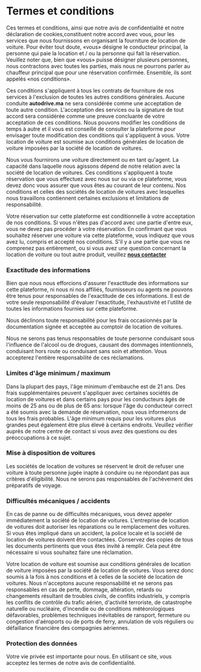 # Termes et conditions

Ces termes et conditions, ainsi que notre avis de confidentialité et notre déclaration de cookies,constituent notre accord avec vous, pour les services que nous fournissons en organisant la fourniture de location de voiture. Pour éviter tout doute, «vous» désigne le conducteur principal, la personne qui paie la location et / ou la personne qui fait la réservation. Veuillez noter que, bien que «vous» puisse désigner plusieurs personnes, nous contractons avec toutes les parties, mais nous ne pourrons parler au chauffeur principal que pour une réservation confirmée. Ensemble, ils sont appelés «nos conditions».

Ces conditions s'appliquent à tous les contrats de fourniture de nos services à l'exclusion de toutes les autres conditions générales. Aucune conduite **autodrive.ma** ne sera considérée comme une acceptation de toute autre condition. L'acceptation des services ou la signature de tout accord sera considérée comme une preuve concluante de votre acceptation de ces conditions. Nous pouvons modifier les conditions de temps à autre et il vous est conseillé de consulter la plateforme pour envisager toute modification des conditions qui s'appliquent à vous. Votre location de voiture est soumise aux conditions générales de location de voiture imposées par la société de location de voitures.

Nous vous fournirons une voiture directement ou en tant qu'agent. La capacité dans laquelle nous agissons dépend de notre relation avec la société de location de voitures. Ces conditions s'appliquent à toute réservation que vous effectuez avec nous sur ou via ce plateforme, vous devez donc vous assurer que vous êtes au courant de leur contenu. Nos conditions et celles des sociétés de location de voitures avec lesquelles nous travaillons contiennent certaines exclusions et limitations de responsabilité.

Votre réservation sur cette plateforme est conditionnelle à votre acceptation de nos conditions. Si vous n'êtes pas d'accord avec une partie d'entre eux, vous ne devez pas procéder à votre réservation. En confirmant que vous souhaitez réserver une voiture via cette plateforme, vous indiquez que vous avez lu, compris et accepté nos conditions. S'il y a une partie que vous ne comprenez pas entièrement, ou si vous avez une question concernant la location de voiture ou tout autre produit, veuillez **[nous contacter]('/#contact)**                            

### Exactitude des informations

Bien que nous nous efforcions d'assurer l'exactitude des informations sur cette plateforme, ni nous ni nos affiliés, fournisseurs ou agents ne pouvons être tenus pour responsables de l'exactitude de ces informations. Il est de votre seule responsabilité d'évaluer l'exactitude, l'exhaustivité et l'utilité de toutes les informations fournies sur cette plateforme.

Nous déclinons toute responsabilité pour les frais occasionnés par la documentation signée et acceptée au comptoir de location de voitures.

Nous ne serons pas tenus responsables de toute personne conduisant sous l'influence de l'alcool ou de drogues, causant des dommages intentionnels, conduisant hors route ou conduisant sans soin et attention. Vous accepterez l'entière responsabilité de ces réclamations.
 
### Limites d'âge minimum / maximum

Dans la plupart des pays, l'âge minimum d'embauche est de 21 ans. Des frais supplémentaires peuvent s'appliquer avec certaines sociétés de location de voitures et dans certains pays pour les conducteurs âgés de moins de 25 ans ou de plus de 65 ans: lorsque l'âge du conducteur correct a été soumis avec la demande de réservation, nous vous informerons de tous les frais probables. L'âge minimum requis pour les voitures plus grandes peut également être plus élevé à certains endroits. Veuillez vérifier auprès de notre centre de contact si vous avez des questions ou des préoccupations à ce sujet.

### Mise à disposition de voitures

Les sociétés de location de voitures se réservent le droit de refuser une voiture à toute personne jugée inapte à conduire ou ne répondant pas aux critères d'éligibilité. Nous ne serons pas responsables de l'achèvement des préparatifs de voyage.

### Difficultés mécaniques / accidents

En cas de panne ou de difficultés mécaniques, vous devez appeler immédiatement la société de location de voitures. L'entreprise de location de voitures doit autoriser les réparations ou le remplacement des voitures. Si vous êtes impliqué dans un accident, la police locale et la société de location de voitures doivent être contactées. Conservez des copies de tous les documents pertinents que vous êtes invité à remplir. Cela peut être nécessaire si vous souhaitez faire une réclamation.

Votre location de voiture est soumise aux conditions générales de location de voiture imposées par la société de location de voitures. Vous serez donc soumis à la fois à nos conditions et à celles de la société de location de voitures. Nous n'acceptons aucune responsabilité et ne serons pas responsables en cas de perte, dommage, altération, retards ou changements résultant de troubles civils, de conflits industriels, y compris les conflits de contrôle du trafic aérien, d'activité terroriste, de catastrophe naturelle ou nucléaire, d'incendie ou de conditions météorologiques défavorables, problèmes techniques inévitables de  ransport, fermeture ou congestion d'aéroports ou de ports de ferry, annulation de vols réguliers ou défaillance financière des compagnies aériennes.

### Protection des données

Votre vie privée est importante pour nous. En utilisant ce site, vous acceptez les termes de notre avis de confidentialité.